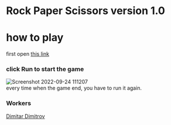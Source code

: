 # Rock Paper Scissors version 1.0

# how to play
first open <a href="https://replit.com/@PlayerDMGAMING/Rock-Paper-Scissors-version-10#main.py">this link<a/>

### click Run to start the game
![Screenshot 2022-09-24 111207](https://user-images.githubusercontent.com/112943652/192088100-dda80c39-4487-4058-b60a-49c870de33db.png)
<br>
every time when the game end, you have to run it again.

### Workers
  <a href="https://github/MitkoVtori"> Dimitar Dimitrov </a>
